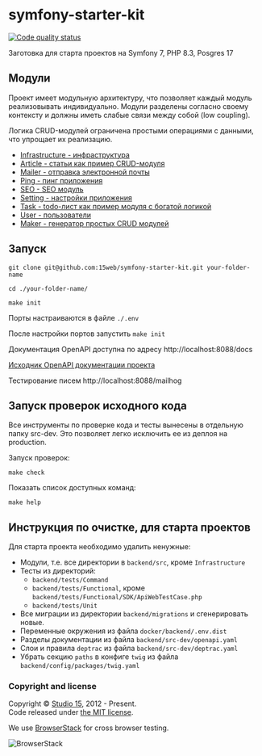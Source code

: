 # symfony-starter-kit

[![Code quality status](https://github.com/15web/symfony-starter-kit/actions/workflows/check-code-quality.yml/badge.svg?branch=main)](https://github.com/15web/symfony-starter-kit/actions)

Заготовка для старта проектов на Symfony 7, PHP 8.3, Posgres 17

## Модули

Проект имеет модульную архитектуру, что позволяет каждый модуль реализовывать индивидуально.
Модули разделены согласно своему контексту и должны иметь слабые связи между собой (low coupling).

Логика CRUD-модулей ограничена простыми операциями с данными, что упрощает их реализацию.

- [Infrastructure - инфраструктура](backend/src/Infrastructure/README.md)
- [Article - статьи как пример CRUD-модуля](backend/src/Article/README.md)
- [Mailer - отправка электронной почты](backend/src/Mailer/README.md)
- [Ping - пинг приложения](backend/src/Ping/README.md)
- [SEO - SEO модуль](backend/src/Seo/README.md)
- [Setting - настройки приложения](backend/src/Setting/README.md)
- [Task - todo-лист как пример модуля с богатой логикой](backend/src/Task/README.md)
- [User - пользователи](backend/src/User/README.md)
- [Maker - генератор простых CRUD модулей](backend/src-dev/Maker/README.md)



## Запуск

```shell
git clone git@github.com:15web/symfony-starter-kit.git your-folder-name

cd ./your-folder-name/

make init

```

Порты настраиваются в файле `./.env`

После настройки портов запустить `make init`

Документация OpenAPI доступна по адресу http://localhost:8088/docs

[Исходник OpenAPI документации проекта](backend/src-dev/openapi.yaml)

Тестирование писем http://localhost:8088/mailhog

## Запуск проверок исходного кода

Все инструменты по проверке кода и тесты вынесены в отдельную папку src-dev. Это позволяет легко исключить ее из деплоя на production. 

Запуск проверок:
```shell
make check
```
Показать список доступных команд:
```shell
make help
```

## Инструкция по очистке, для старта проектов

Для старта проекта необходимо удалить ненужные:
- Модули, т.е. все директории в `backend/src`, кроме `Infrastructure`
- Тесты из директорий:
  - `backend/tests/Command`
  - `backend/tests/Functional`, кроме `backend/tests/Functional/SDK/ApiWebTestCase.php`
  - `backend/tests/Unit`
- Все миграции из директории `backend/migrations` и сгенерировать новые.
- Переменные окружения из файла `docker/backend/.env.dist`
- Разделы документации из файла `backend/src-dev/openapi.yaml`
- Слои и правила `deptrac` из файла `backend/src-dev/deptrac.yaml`
- Убрать секцию `paths` в конфиге `twig` из файла `backend/config/packages/twig.yaml`

### Copyright and license

Copyright © [Studio 15](http://15web.ru), 2012 - Present.   
Code released under [the MIT license](https://opensource.org/licenses/MIT).

We use [BrowserStack](https://www.browserstack.com/) for cross browser testing.

![BrowserStack](http://15web.github.io/web-accessibility/images/browserstack_logo.png)
